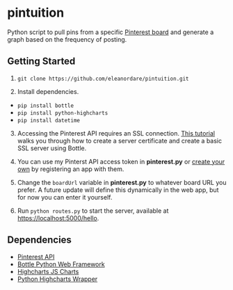 # pintuition

Python script to pull pins from a specific [Pinterest board](https://www.pinterest.com/eleanordare/wedding/) and generate a graph based on the frequency of posting.


## Getting Started

1. `git clone https://github.com/eleanordare/pintuition.git`

2. Install dependencies.
  - `pip install bottle`
  - `pip install python-highcharts`
  - `pip install datetime`

3. Accessing the Pinterest API requires an SSL connection. [This tutorial](http://www.socouldanyone.com/2014/01/bottle-with-ssl.html) walks you through how to create a server certificate and create a basic SSL server using Bottle.

4. You can use my Pinterst API access token in **pinterest.py** or [create your own](https://developers.pinterest.com/apps/) by registering an app with them.

5. Change the `boardUrl` variable in **pinterest.py** to whatever board URL you prefer. A future update will define this dynamically in the web app, but for now you can enter it yourself.

6. Run `python routes.py` to start the server, available at [https://localhost:5000/hello](https://localhost:5000/hello).


## Dependencies

- [Pinterest API](https://developers.pinterest.com/)
- [Bottle Python Web Framework](http://bottlepy.org/)
- [Highcharts JS Charts](http://www.highcharts.com/)
- [Python Highcharts Wrapper](https://github.com/kyper-data/python-highcharts)

